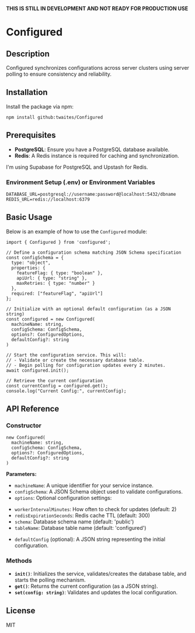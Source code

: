 **THIS IS STILL IN DEVELOPMENT AND NOT READY FOR PRODUCTION USE**

Configured
==========

Description
-----------

Configured synchronizes configurations across server clusters using server polling to ensure consistency and reliability. 


Installation
------------

Install the package via npm:

    npm install github:twaites/Configured

Prerequisites
-------------

*   **PostgreSQL**: Ensure you have a PostgreSQL database available.
*   **Redis**: A Redis instance is required for caching and synchronization.

I'm using Supabase for PostgreSQL and Upstash for Redis.

### Environment Setup (.env) or Environment Variables

    DATABASE_URL=postgresql://username:password@localhost:5432/dbname
    REDIS_URL=redis://localhost:6379

Basic Usage
-----------

Below is an example of how to use the `Configured` module:

    import { Configured } from 'configured';
    
    // Define a configuration schema matching JSON Schema specification
    const configSchema = {
      type: "object",
      properties: {
        featureFlag: { type: "boolean" },
        apiUrl: { type: "string" },
        maxRetries: { type: "number" }
      },
      required: ["featureFlag", "apiUrl"]
    };
    
    // Initialize with an optional default configuration (as a JSON string)
    const configured = new Configured(
      machineName: string,
      configSchema: ConfigSchema,
      options?: ConfiguredOptions,
      defaultConfig?: string
    )
    
    // Start the configuration service. This will:
    // - Validate or create the necessary database table.
    // - Begin polling for configuration updates every 2 minutes.
    await configured.init();
    
    // Retrieve the current configuration
    const currentConfig = configured.get();
    console.log("Current Config:", currentConfig);
    

API Reference
-------------

### Constructor

    new Configured(
      machineName: string,
      configSchema: ConfigSchema,
      options?: ConfiguredOptions,
      defaultConfig?: string
    )
    

**Parameters:**

*   `machineName`: A unique identifier for your service instance.
*   `configSchema`: A JSON Schema object used to validate configurations.
*   `options`: Optional configuration settings:
  - `workerIntervalMinutes`: How often to check for updates (default: 2)
  - `redisExpirationSeconds`: Redis cache TTL (default: 300)
  - `schema`: Database schema name (default: 'public')
  - `tableName`: Database table name (default: 'configured')
*   `defaultConfig` (optional): A JSON string representing the initial configuration.

### Methods

*   **`init()`**: Initializes the service, validates/creates the database table, and starts the polling mechanism.
*   **`get()`**: Returns the current configuration (as a JSON string).
*   **`set(config: string)`**: Validates and updates the local configuration.

License
-------

MIT